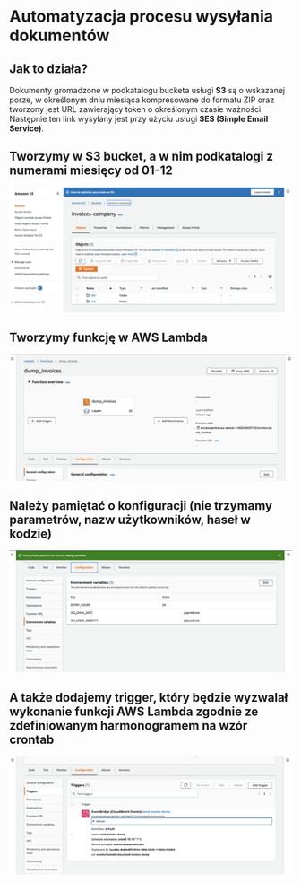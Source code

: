 # Automatyzacja procesu wysyłania dokumentów

## Jak to działa?
Dokumenty gromadzone w podkatalogu bucketa usługi **S3** są o wskazanej porze, w określonym dniu miesiąca  kompresowane do formatu ZIP oraz tworzony jest URL zawierający token o określonym czasie ważności.  Następnie ten link wysyłany jest przy użyciu usługi **SES (Simple Email Service)**.

## Tworzymy w **S3** bucket, a w nim podkatalogi z numerami miesięcy od 01-12
<img src='images/aws1.png'>

## Tworzymy funkcję w **AWS Lambda**
<img src='images/aws2.png'>

## Należy pamiętać o konfiguracji (nie trzymamy parametrów, nazw użytkowników, haseł w kodzie)
<img src='images/aws3.png'>

## A także dodajemy trigger, który będzie wyzwalał wykonanie funkcji AWS Lambda zgodnie ze zdefiniowanym harmonogramem na wzór crontab
<img src='images/aws4.png'>

